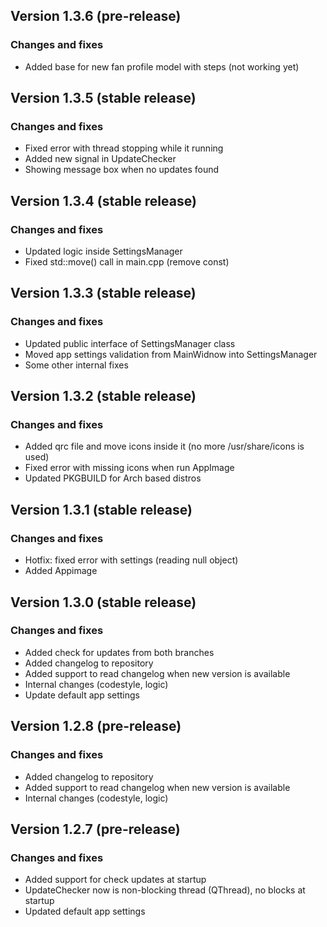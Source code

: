 ## Version 1.3.6 (pre-release)
### Changes and fixes
* Added base for new fan profile model with steps (not working yet)

## Version 1.3.5 (stable release)
### Changes and fixes
* Fixed error with thread stopping while it running
* Added new signal in UpdateChecker
* Showing message box when no updates found

## Version 1.3.4 (stable release)
### Changes and fixes
* Updated logic inside SettingsManager
* Fixed std::move() call in main.cpp (remove const)

## Version 1.3.3 (stable release)
### Changes and fixes
* Updated public interface of SettingsManager class
* Moved app settings validation from MainWidnow into SettingsManager
* Some other internal fixes

## Version 1.3.2 (stable release)
### Changes and fixes
* Added qrc file and move icons inside it (no more /usr/share/icons is used)
* Fixed error with missing icons when run AppImage
* Updated PKGBUILD for Arch based distros

## Version 1.3.1 (stable release)
### Changes and fixes
* Hotfix: fixed error with settings (reading null object)
* Added Appimage

## Version 1.3.0 (stable release)
### Changes and fixes
* Added check for updates from both branches
* Added changelog to repository
* Added support to read changelog when new version is available
* Internal changes (codestyle, logic)
* Update default app settings

## Version 1.2.8 (pre-release)
### Changes and fixes
* Added changelog to repository
* Added support to read changelog when new version is available
* Internal changes (codestyle, logic)

## Version 1.2.7 (pre-release)
### Changes and fixes
* Added support for check updates at startup
* UpdateChecker now is non-blocking thread (QThread), no blocks at startup
* Updated default app settings

